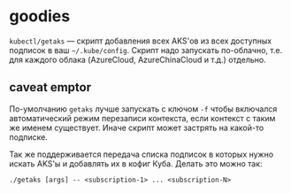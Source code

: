 # goodies
`kubectl/getaks` — скрипт добавления всех AKS'ов из всех доступных подписок в ваш `~/.kube/config`. Скрипт надо запускать по-облачно, т.е. для каждого облака (AzureCloud, AzureChinaCloud и т.д.) отдельно.
## caveat emptor
По-умолчанию `getaks` лучше запускать с ключом `-f` чтобы включался автоматический режим перезаписи контекста, если контекст с таким же именем существует. Иначе скрипт может застрять на какой-то подписке.

Так же поддерживается передача списка подписок в которых нужно искать AKS'ы и добавлять их в кофиг Куба. Делать это можно так:

`./getaks [args] -- <subscription-1> ... <subscription-N>`
